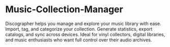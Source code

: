 # Music-Collection-Manager
Discographer helps you manage and explore your music library with ease. Import, tag, and categorize your collection. Generate statistics, export catalogs, and sync across devices. Ideal for vinyl collectors, digital libraries, and music enthusiasts who want full control over their audio archives.
